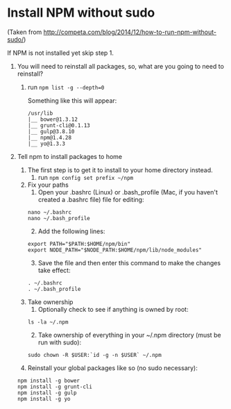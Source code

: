 # Install NPM without sudo
(Taken from http://competa.com/blog/2014/12/how-to-run-npm-without-sudo/)

If NPM is not installed yet skip step 1.

1. You will need to reinstall all packages, so, what are you going to need to reinstall?
    1. run `npm list -g --depth=0`
  
        Something like this will appear:  
        ```
        /usr/lib  
        |__ bower@1.3.12  
        |__ grunt-cli@0.1.13  
        |__ gulp@3.8.10  
        |__ npm@1.4.28  
        |__ yo@1.3.3  
        ```

2. Tell npm to install packages to home
    1. The first step is to get it to install to your home directory instead.
        1. run `npm config set prefix ~/npm`
    2. Fix your paths
        1. Open your .bashrc (Linux) or .bash_profile (Mac, if you haven't created a .bashrc file) file for editing:  
        ```
        nano ~/.bashrc
        nano ~/.bash_profile
        ```
        2. Add the following lines:  
        ```
        export PATH="$PATH:$HOME/npm/bin"
        export NODE_PATH="$NODE_PATH:$HOME/npm/lib/node_modules"     
        ```
        3. Save the file and then enter this command to make the changes take effect:  
        ```
        . ~/.bashrc
        . ~/.bash_profile
        ```
    3. Take ownership
        1. Optionally check to see if anything is owned by root:  
        ```
        ls -la ~/.npm
        ```
        2. Take ownership of everything in your ~/.npm directory (must be run with sudo):  
        ```
        sudo chown -R $USER:`id -g -n $USER` ~/.npm
        ```
    4. Reinstall your global packages like so (no sudo necessary):  
    ```
    npm install -g bower  
    npm install -g grunt-cli  
    npm install -g gulp  
    npm install -g yo  
    ```
